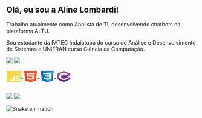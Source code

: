 ## Olá, eu sou a Aline Lombardi!

Trabalho atualmente como Analista de TI, desenvolvendo chatbots na plataforma ALTU.

Sou estudante da FATEC Indaiatuba do curso de Análise e Desenvolvimento de Sistemas e UNIFRAN curso Ciência da Computação. 


 <div>
  <a href="https://github.com/alinelombardi">
  <img height="170em" src="https://github-readme-stats.vercel.app/api?username=alinelombardi&show_icons=true&theme=dracula&include_all_commits=true&count_private=true"/>
  <img height="160em" src="https://github-readme-stats.vercel.app/api/top-langs/?username=alinelombardi&layout=compact&langs_count=7&theme=dracula"/>
</div>
<div style="display: inline_block"><br>
  <img align="center" alt="aline-Js" height="30" width="40" src="https://raw.githubusercontent.com/devicons/devicon/master/icons/javascript/javascript-plain.svg">
  <img align="center" alt="aline-HTML" height="30" width="40" src="https://raw.githubusercontent.com/devicons/devicon/master/icons/html5/html5-original.svg">
  <img align="center" alt="aline-CSS" height="30" width="40" src="https://raw.githubusercontent.com/devicons/devicon/master/icons/css3/css3-original.svg">
  <img align="center" alt="aline-Csharp" height="30" width="40" src="https://raw.githubusercontent.com/devicons/devicon/master/icons/csharp/csharp-original.svg">
  
</div>
  
  ##
 
<div> 
  <a href = "mailto:alinelf86@gmail.com"><img src="https://img.shields.io/badge/-Gmail-%23333?style=for-the-badge&logo=gmail&logoColor=white" target="_blank"></a>
  <a href="https://www.linkedin.com/in/aline-lombardi" target="_blank"><img src="https://img.shields.io/badge/-LinkedIn-%230077B5?style=for-the-badge&logo=linkedin&logoColor=white" target="_blank"></a> 
 
  ![Snake animation](https://github.com/alinelombardi/alinelombardi/blob/output/github-contribution-grid-snake.svg)
 
</div>
